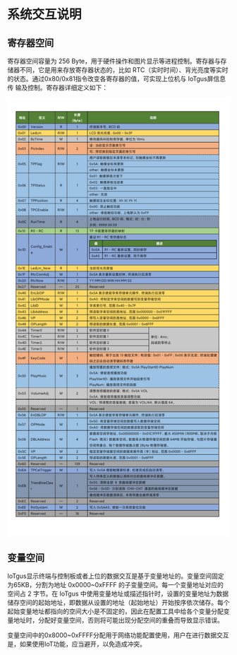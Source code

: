 # 系统交互说明

## 寄存器空间

寄存器空间容量为 256 Byte，用于硬件操作和图片显示等进程控制。寄存器与存储器不同，它是用来存放寄存器状态的，比如 RTC（实时时间）、背光亮度等实时的状态。通过0x80/0x81指令改变各寄存器的值，可实现上位机与 IoTgus屏信息传 输及控制。寄存器详细定义如下：

![&#x5BC4;&#x5B58;&#x5668;&#x5730;&#x5740;](../../../.gitbook/assets/ji-cun-qi-di-zhi-.png)

## 变量空间

IoTgus显示终端与控制板或者上位的数据交互是基于变量地址的。变量空间固定为65KB，分割为地址 0x0000~0xFFFF 的子变量空间。每一个变量地址对应的空间占 2 字节。在 IoTgus 中使用变量地址或描述指针时，设置的变量地址为数据储存空间的起始地址，即数据从设置的地址（起始地址）开始按序依次储存。每个起始变量地址都指向的空间大小是不固定的，因此在配置工具中给各个变量分配变量地址时，分配好变量空间，否则将可能出现分配空间的重叠而导致显示错误。

变量空间中的0x8000~0xFFFF分配用于网络功能配置使用，用户在进行数据交互是，如果使用IoT功能，应当避开，以免造成冲突。



